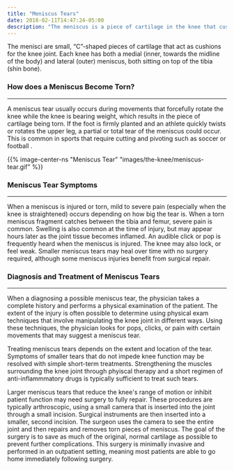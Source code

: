 ```yaml
---
title: "Meniscus Tears"
date: 2018-02-11T14:47:24-05:00
description: "The meniscus is a piece of cartilage in the knee that cushions the joint. When the meniscus is torn it may cause sensations of popping or clicking in the knee"
---
```


The menisci are small, “C”-shaped pieces of cartilage that act as cushions for the knee 
joint. Each knee has both a medial (inner, towards the midline of the body) and lateral (outer) meniscus, both sitting on top of the tibia (shin bone).
<br>

### How does a Meniscus Become Torn?
<hr>
A meniscus tear usually occurs during movements that forcefully rotate the knee while the 
knee is bearing weight, which results in the piece of cartilage being torn. If the foot is 
firmly planted and an athlete quickly twists or rotates the upper leg, a partial or total 
tear of the meniscus could occur. This is common in sports that require cutting and pivoting such as soccer or football .

{{% image-center-ns "Meniscus Tear" "images/the-knee/meniscus-tear.gif" %}}
<br>

### Meniscus Tear Symptoms
<hr>
When a meniscus is injured or torn, mild to severe pain (especially when the knee is 
straightened) occurs depending on how big the tear is. When a torn meniscus fragment 
catches between the tibia and femur, severe pain is common. Swelling is also common at the 
time of injury, but may appear hours later as the joint tissue becomes inflamed. An audible 
click or pop is frequently heard when the meniscus is injured. The knee may also lock, or 
feel weak. Smaller meniscus tears may heal over time with no surgery required, although some 
meniscus injuries benefit from surgical repair.

<br>

### Diagnosis and Treatment of Meniscus Tears
<hr>
When a diagnosing a possible meniscus tear, the physician takes a complete history and performs a 
physical examination of the patient. The extent of the injury is often possible to determine using physical exam techniques that involve manipulating the knee joint in different ways. Using these techniques, the physician looks for pops, clicks, or pain with certain movements that may suggest a meniscus tear.

Treating meniscus tears depends on the extent and location of the tear. Symptoms of smaller tears that do not impede knee function may be resolved with simple short-term treatments. Strengthening the muscles surrounding the knee joint through phyiscal therapy and a short regimen of anti-inflammmatory drugs is typically sufficient to treat such tears.

Larger meniscus tears that reduce the knee's range of motion or inhibit patient function may need surgery to fully repair. These procedures are typically arthroscopic, using a small camera that is inserted into the 
joint through a small incision. Surgical instruments are then inserted into a smaller, second incision. The surgeon uses the camera to see the entire joint and then repairs and 
removes torn pieces of meniscus. The goal of the surgery is to save as much of the original, normal cartilage as possible to prevent further complications. This surgery is minimally invasive and performed in an outpatient setting, meaning most patients are able to go home immediately following surgery.

<br>
